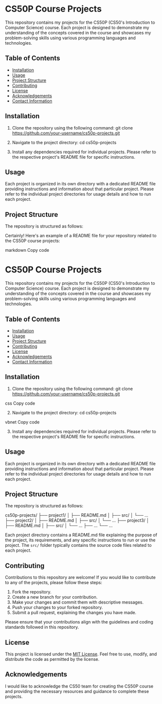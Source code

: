 # CS50P Course Projects

This repository contains my projects for the CS50P (CS50's Introduction to Computer Science) course. Each project is designed to demonstrate my understanding of the concepts covered in the course and showcases my problem-solving skills using various programming languages and technologies.

## Table of Contents

- [Installation](#installation)
- [Usage](#usage)
- [Project Structure](#project-structure)
- [Contributing](#contributing)
- [License](#license)
- [Acknowledgements](#acknowledgements)
- [Contact Information](#contact-information)

## Installation

1. Clone the repository using the following command:
git clone https://github.com/your-username/cs50p-projects.git


2. Navigate to the project directory:
cd cs50p-projects


3. Install any dependencies required for individual projects. Please refer to the respective project's README file for specific instructions.

## Usage

Each project is organized in its own directory with a dedicated README file providing instructions and information about that particular project. Please refer to the individual project directories for usage details and how to run each project.

## Project Structure

The repository is structured as follows:


Certainly! Here's an example of a README file for your repository related to the CS50P course projects:

markdown
Copy code
# CS50P Course Projects

This repository contains my projects for the CS50P (CS50's Introduction to Computer Science) course. Each project is designed to demonstrate my understanding of the concepts covered in the course and showcases my problem-solving skills using various programming languages and technologies.

## Table of Contents

- [Installation](#installation)
- [Usage](#usage)
- [Project Structure](#project-structure)
- [Contributing](#contributing)
- [License](#license)
- [Acknowledgements](#acknowledgements)
- [Contact Information](#contact-information)

## Installation

1. Clone the repository using the following command:
git clone https://github.com/your-username/cs50p-projects.git

css
Copy code

2. Navigate to the project directory:
cd cs50p-projects

vbnet
Copy code

3. Install any dependencies required for individual projects. Please refer to the respective project's README file for specific instructions.

## Usage

Each project is organized in its own directory with a dedicated README file providing instructions and information about that particular project. Please refer to the individual project directories for usage details and how to run each project.

## Project Structure

The repository is structured as follows:

cs50p-projects/
├── project1/
│ ├── README.md
│ ├── src/
│ └── ...
├── project2/
│ ├── README.md
│ ├── src/
│ └── ...
├── project3/
│ ├── README.md
│ ├── src/
│ └── ...
├── ...
└── ...


Each project directory contains a README.md file explaining the purpose of the project, its requirements, and any specific instructions to run or use the project. The `src/` folder typically contains the source code files related to each project.

## Contributing

Contributions to this repository are welcome! If you would like to contribute to any of the projects, please follow these steps:

1. Fork the repository.
2. Create a new branch for your contribution.
3. Make your changes and commit them with descriptive messages.
4. Push your changes to your forked repository.
5. Submit a pull request, explaining the changes you have made.

Please ensure that your contributions align with the guidelines and coding standards followed in this repository.

## License

This project is licensed under the [MIT License](LICENSE). Feel free to use, modify, and distribute the code as permitted by the license.

## Acknowledgements

I would like to acknowledge the CS50 team for creating the CS50P course and providing the necessary resources and guidance to complete these projects.

